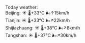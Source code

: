 Today weather:  
Beijing: ☀️   🌡️+33°C 🌬️↑15km/h  
Tianjin: ☀️   🌡️+33°C 🌬️↗22km/h  
Shijiazhuang: ☀️   🌡️+38°C 🌬️↗8km/h  
Tangshan: ☀️   🌡️+37°C 🌬️↗30km/h  
